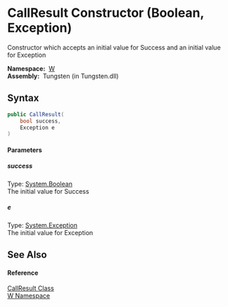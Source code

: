 CallResult Constructor (Boolean, Exception)
===========================================
  Constructor which accepts an initial value for Success and an initial value for Exception

  **Namespace:**  [W][1]  
  **Assembly:**  Tungsten (in Tungsten.dll)

Syntax
------

```csharp
public CallResult(
	bool success,
	Exception e
)
```

#### Parameters

##### *success*
Type: [System.Boolean][2]  
The initial value for Success

##### *e*
Type: [System.Exception][3]  
The initial value for Exception


See Also
--------

#### Reference
[CallResult Class][4]  
[W Namespace][1]  

[1]: ../README.md
[2]: http://msdn.microsoft.com/en-us/library/a28wyd50
[3]: http://msdn.microsoft.com/en-us/library/c18k6c59
[4]: README.md